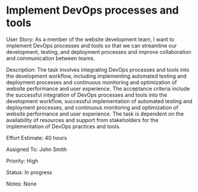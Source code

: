 # Implement DevOps processes and tools

User Story: As a member of the website development team, I want to implement DevOps processes and tools so that we can streamline our development, testing, and deployment processes and improve collaboration and communication between teams.

Description: The task involves integrating DevOps processes and tools into the development workflow, including implementing automated testing and deployment processes and continuous monitoring and optimization of website performance and user experience. The acceptance criteria include the successful integration of DevOps processes and tools into the development workflow, successful implementation of automated testing and deployment processes, and continuous monitoring and optimization of website performance and user experience. The task is dependent on the availability of resources and support from stakeholders for the implementation of DevOps practices and tools.

Effort Estimate: 40 hours

Assigned To: John Smith

Priority: High

Status: In progress

Notes: None